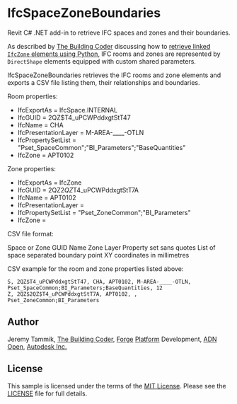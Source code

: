 # IfcSpaceZoneBoundaries

Revit C# .NET add-in to retrieve IFC spaces and zones and their boundaries.

As described
by [The Building Coder](https://thebuildingcoder.typepad.com) discussing
how to [retrieve linked `IfcZone` elements using Python](https://thebuildingcoder.typepad.com/blog/2019/01/retrieving-linked-ifczone-elements-using-python.html),
IFC rooms and zones are represented by `DirectShape` elements equipped with custom shared parameters.

IfcSpaceZoneBoundaries retrieves the IFC rooms and zone elements and exports a CSV file listing them, their relationships and boundaries.

Room properties:

- IfcExportAs = IfcSpace.INTERNAL
- IfcGUID = 2QZ$T4_uPCWPddxgtStT47
- IfcName = CHA
- IfcPresentationLayer = M-AREA-____-OTLN
- IfcPropertySetList = "Pset_SpaceCommon";"BI_Parameters";"BaseQuantities"
- IfcZone = APT0102

Zone properties:

- IfcExportAs = IfcZone
- IfcGUID = 2QZ$2QZ$T4_uPCWPddxgtStT7A
- IfcName = APT0102
- IfcPresentationLayer = 
- IfcPropertySetList = "Pset_ZoneCommon";"BI_Parameters"
- IfcZone = 

CSV file format:

Space or Zone
GUID
Name
Zone
Layer
Property set sans quotes
List of space separated boundary point XY coordinates in millimetres

CSV example for the room and zone properties listed above:

    S, 2QZ$T4_uPCWPddxgtStT47, CHA, APT0102, M-AREA-____-OTLN, Pset_SpaceCommon;BI_Parameters;BaseQuantities, 12
    Z, 2QZ$2QZ$T4_uPCWPddxgtStT7A, APT0102, , Pset_ZoneCommon;BI_Parameters



## Author

Jeremy Tammik,
[The Building Coder](http://thebuildingcoder.typepad.com),
[Forge](http://forge.autodesk.com) [Platform](https://developer.autodesk.com) Development,
[ADN](http://www.autodesk.com/adn)
[Open](http://www.autodesk.com/adnopen),
[Autodesk Inc.](http://www.autodesk.com)


## License

This sample is licensed under the terms of the [MIT License](http://opensource.org/licenses/MIT).
Please see the [LICENSE](LICENSE) file for full details.
